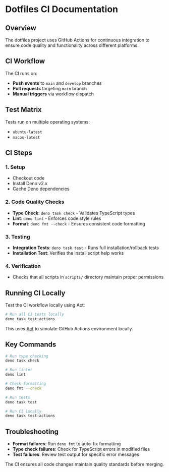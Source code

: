 # Dotfiles CI Documentation

## Overview

The dotfiles project uses GitHub Actions for continuous integration to ensure code quality and functionality across different platforms.

## CI Workflow

The CI runs on:

- **Push events** to `main` and `develop` branches
- **Pull requests** targeting `main` branch
- **Manual triggers** via workflow dispatch

## Test Matrix

Tests run on multiple operating systems:

- `ubuntu-latest`
- `macos-latest`

## CI Steps

### 1. Setup

- Checkout code
- Install Deno v2.x
- Cache Deno dependencies

### 2. Code Quality Checks

- **Type Check**: `deno task check` - Validates TypeScript types
- **Lint**: `deno lint` - Enforces code style rules
- **Format**: `deno fmt --check` - Ensures consistent code formatting

### 3. Testing

- **Integration Tests**: `deno task test` - Runs full installation/rollback tests
- **Installation Test**: Verifies the install script help works

### 4. Verification

- Checks that all scripts in `scripts/` directory maintain proper permissions

## Running CI Locally

Test the CI workflow locally using Act:

```bash
# Run all CI tests locally
deno task test:actions
```

This uses [Act](https://github.com/nektos/act) to simulate GitHub Actions environment locally.

## Key Commands

```bash
# Run type checking
deno task check

# Run linter
deno lint

# Check formatting
deno fmt --check

# Run tests
deno task test

# Run CI locally
deno task test:actions
```

## Troubleshooting

- **Format failures**: Run `deno fmt` to auto-fix formatting
- **Type check failures**: Check for TypeScript errors in modified files
- **Test failures**: Review test output for specific error messages

The CI ensures all code changes maintain quality standards before merging.

